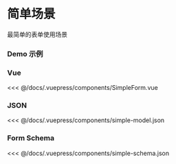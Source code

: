 # 简单场景
最简单的表单使用场景


### Demo 示例
<FormDemo component-name="simple-form">
    
  ### Vue
  <<< @/docs/.vuepress/components/SimpleForm.vue

  ### JSON
  <<< @/docs/.vuepress/components/simple-model.json

  ### Form Schema
  <<< @/docs/.vuepress/components/simple-schema.json
</FormDemo>

